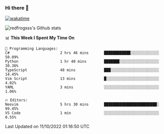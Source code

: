 ### Hi there 👋

[![wakatime](https://wakatime.com/badge/user/2cbd8003-b8b8-4565-92d7-ad9c23ff1846.svg)](https://wakatime.com/@2cbd8003-b8b8-4565-92d7-ad9c23ff1846)

<img src="https://github-readme-stats.vercel.app/api?username=redfrogsss&show_icons=true" alt="redfrogsss's Github stats"></img>

<!--START_SECTION:waka-->
📊 **This Week I Spent My Time On** 

```text
💬 Programming Languages: 
C#                       2 hrs 46 mins       ████████████░░░░░░░░░░░░░   50.09% 
Python                   1 hr 40 mins        ███████░░░░░░░░░░░░░░░░░░   30.36% 
TypeScript               48 mins             ███░░░░░░░░░░░░░░░░░░░░░░   14.45% 
Vim Script               13 mins             █░░░░░░░░░░░░░░░░░░░░░░░░   4.02% 
YAML                     3 mins              ░░░░░░░░░░░░░░░░░░░░░░░░░   1.06%

🔥 Editors: 
Neovim                   5 hrs 30 mins       ████████████████████████░   99.45% 
VS Code                  1 min               ░░░░░░░░░░░░░░░░░░░░░░░░░   0.55%

```


 Last Updated on 11/10/2022 01:16:50 UTC
<!--END_SECTION:waka-->

